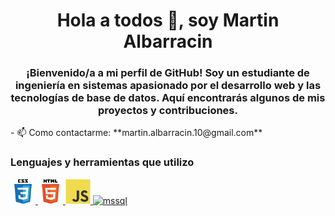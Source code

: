 <h1 align="center">Hola a todos 👋, soy Martin Albarracin</h1>
<h3 align="center">¡Bienvenido/a a mi perfil de GitHub! Soy un estudiante de ingeniería en sistemas apasionado por el desarrollo web y las tecnologías de base de datos. Aquí encontrarás algunos de mis proyectos y contribuciones.</h3>
- 📫 Como contactarme: **martin.albarracin.10@gmail.com**


<h3 align="left">Lenguajes y herramientas que utilizo</h3>
<p align="left"> <a href="https://www.w3schools.com/css/" target="_blank" rel="noreferrer"> <img src="https://raw.githubusercontent.com/devicons/devicon/master/icons/css3/css3-original-wordmark.svg" alt="css3" width="40" height="40"/> </a> <a href="https://www.w3.org/html/" target="_blank" rel="noreferrer"> <img src="https://raw.githubusercontent.com/devicons/devicon/master/icons/html5/html5-original-wordmark.svg" alt="html5" width="40" height="40"/> </a> <a href="https://developer.mozilla.org/en-US/docs/Web/JavaScript" target="_blank" rel="noreferrer"> <img src="https://raw.githubusercontent.com/devicons/devicon/master/icons/javascript/javascript-original.svg" alt="javascript" width="40" height="40"/> </a> <a href="https://www.microsoft.com/en-us/sql-server" target="_blank" rel="noreferrer"> <img src="https://www.svgrepo.com/show/303229/microsoft-sql-server-logo.svg" alt="mssql" width="40" height="40"/> </a> </p>
